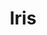 ---
codehost: https://github.com/kataras/iris
facebook: https://facebook.com/iris.framework
logohandle: iris-go
sort: iris
title: Iris
twitter: https://x.com/MakisMaropoulos
website: https://iris-go.com/
---